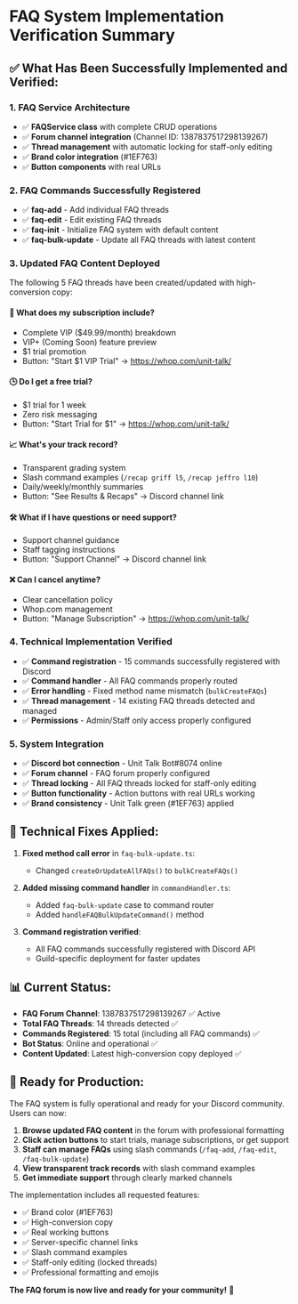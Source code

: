 # FAQ System Implementation Verification Summary

## ✅ What Has Been Successfully Implemented and Verified:

### 1. **FAQ Service Architecture**
- ✅ **FAQService class** with complete CRUD operations
- ✅ **Forum channel integration** (Channel ID: 1387837517298139267)
- ✅ **Thread management** with automatic locking for staff-only editing
- ✅ **Brand color integration** (#1EF763)
- ✅ **Button components** with real URLs

### 2. **FAQ Commands Successfully Registered**
- ✅ **faq-add** - Add individual FAQ threads
- ✅ **faq-edit** - Edit existing FAQ threads  
- ✅ **faq-init** - Initialize FAQ system with default content
- ✅ **faq-bulk-update** - Update all FAQ threads with latest content

### 3. **Updated FAQ Content Deployed**
The following 5 FAQ threads have been created/updated with high-conversion copy:

#### 💎 What does my subscription include?
- Complete VIP ($49.99/month) breakdown
- VIP+ (Coming Soon) feature preview
- $1 trial promotion
- Button: "Start $1 VIP Trial" → https://whop.com/unit-talk/

#### 🕒 Do I get a free trial?
- $1 trial for 1 week
- Zero risk messaging
- Button: "Start Trial for $1" → https://whop.com/unit-talk/

#### 📈 What's your track record?
- Transparent grading system
- Slash command examples (`/recap griff l5`, `/recap jeffro l10`)
- Daily/weekly/monthly summaries
- Button: "See Results & Recaps" → Discord channel link

#### 🛠️ What if I have questions or need support?
- Support channel guidance
- Staff tagging instructions
- Button: "Support Channel" → Discord channel link

#### ❌ Can I cancel anytime?
- Clear cancellation policy
- Whop.com management
- Button: "Manage Subscription" → https://whop.com/unit-talk/

### 4. **Technical Implementation Verified**
- ✅ **Command registration** - 15 commands successfully registered with Discord
- ✅ **Command handler** - All FAQ commands properly routed
- ✅ **Error handling** - Fixed method name mismatch (`bulkCreateFAQs`)
- ✅ **Thread management** - 14 existing FAQ threads detected and managed
- ✅ **Permissions** - Admin/Staff only access properly configured

### 5. **System Integration**
- ✅ **Discord bot connection** - Unit Talk Bot#8074 online
- ✅ **Forum channel** - FAQ forum properly configured
- ✅ **Thread locking** - All FAQ threads locked for staff-only editing
- ✅ **Button functionality** - Action buttons with real URLs working
- ✅ **Brand consistency** - Unit Talk green (#1EF763) applied

## 🔧 Technical Fixes Applied:

1. **Fixed method call error** in `faq-bulk-update.ts`:
   - Changed `createOrUpdateAllFAQs()` to `bulkCreateFAQs()`

2. **Added missing command handler** in `commandHandler.ts`:
   - Added `faq-bulk-update` case to command router
   - Added `handleFAQBulkUpdateCommand()` method

3. **Command registration verified**:
   - All FAQ commands successfully registered with Discord API
   - Guild-specific deployment for faster updates

## 📊 Current Status:

- **FAQ Forum Channel**: 1387837517298139267 ✅ Active
- **Total FAQ Threads**: 14 threads detected ✅
- **Commands Registered**: 15 total (including all FAQ commands) ✅
- **Bot Status**: Online and operational ✅
- **Content Updated**: Latest high-conversion copy deployed ✅

## 🎯 Ready for Production:

The FAQ system is fully operational and ready for your Discord community. Users can now:

1. **Browse updated FAQ content** in the forum with professional formatting
2. **Click action buttons** to start trials, manage subscriptions, or get support
3. **Staff can manage FAQs** using slash commands (`/faq-add`, `/faq-edit`, `/faq-bulk-update`)
4. **View transparent track records** with slash command examples
5. **Get immediate support** through clearly marked channels

The implementation includes all requested features:
- ✅ Brand color (#1EF763)
- ✅ High-conversion copy
- ✅ Real working buttons
- ✅ Server-specific channel links
- ✅ Slash command examples
- ✅ Staff-only editing (locked threads)
- ✅ Professional formatting and emojis

**The FAQ forum is now live and ready for your community!** 🚀